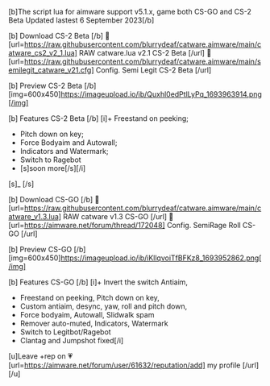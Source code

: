 [b]The script lua for aimware support v5.1.x, game both CS-GO and CS-2 Beta
Updated lastest  6 September 2023[/b]

[b] Download  CS-2 Beta [/b]
🌺 [url=https://raw.githubusercontent.com/blurrydeaf/catware.aimware/main/catware_cs2_v2_1.lua] RAW catware.lua v2.1 CS-2 Beta [/url]
🌷 [url=https://raw.githubusercontent.com/blurrydeaf/catware.aimware/main/semilegit_catware_v21.cfg] Config. Semi Legit CS-2 Beta [/url]

[b] Preview CS-2 Beta [/b]
[img=600x450]https://imageupload.io/ib/Quxhl0edPtlLyPq_1693963914.png[/img]

[b] Features CS-2 Beta [/b]
[i]+ Freestand on peeking;
+ Pitch down on key;
+ Force Bodyaim and Autowall;
+ Indicators and Watermark;
+ Switch to Ragebot
+ [s]soon more[/s][/i]

[s]_
[/s]

[b] Download CS-GO [/b]
🌺 [url=https://raw.githubusercontent.com/blurrydeaf/catware.aimware/main/catware_v1.3.lua] RAW catware v1.3  CS-GO [/url]
🌸 [url=https://aimware.net/forum/thread/172048]  Config. SemiRage Roll CS-GO [/url]

[b] Preview CS-GO [/b]
[img=600x450]https://imageupload.io/ib/iKllqvoiTfBFKz8_1693952862.png[/img]

[b] Features CS-GO [/b]
[i]+ Invert the switch Antiaim,
+ Freestand on peeking, Pitch down on key,
+ Custom antiaim, desync, yaw, roll and pitch down,
+ Force bodyaim, Autowall, Slidwalk spam
+ Remover auto-muted, Indicators, Watermark
+ Switch to Legitbot/Ragebot
+ Clantag and Jumpshot fixed[/i]

[u]Leave +rep on 💗 [url=https://aimware.net/forum/user/61632/reputation/add] my profile [/url] [/u]
